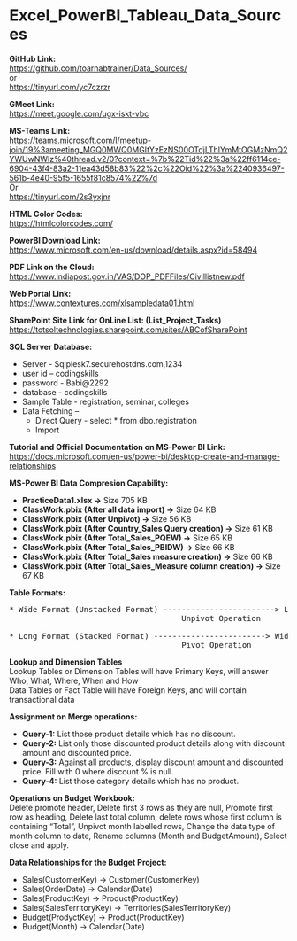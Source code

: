 # Excel_PowerBI_Tableau_Data_Sources

**GitHub Link:**<br>
https://github.com/toarnabtrainer/Data_Sources/<br>
or<br>
https://tinyurl.com/yc7czrzr<br>

**GMeet Link:**<br>
https://meet.google.com/ugx-iskt-vbc

**MS-Teams Link:**<br>
https://teams.microsoft.com/l/meetup-join/19%3ameeting_MGQ0MWQ0MGItYzEzNS00OTdjLThlYmMtOGMzNmQ2YWUwNWIz%40thread.v2/0?context=%7b%22Tid%22%3a%22ff6114ce-6904-43f4-83a2-11ea43d58b83%22%2c%22Oid%22%3a%2240936497-561b-4e40-95f5-1655f81c8574%22%7d<br>
Or<br>
https://tinyurl.com/2s3yxjnr

**HTML Color Codes:**<br>
https://htmlcolorcodes.com/

**PowerBI Download Link:**<br>
https://www.microsoft.com/en-us/download/details.aspx?id=58494

**PDF Link on the Cloud:**<br>
https://www.indiapost.gov.in/VAS/DOP_PDFFiles/Civillistnew.pdf

**Web Portal Link:**<br>
https://www.contextures.com/xlsampledata01.html

**SharePoint Site Link for OnLine List: (List_Project_Tasks)**<br>
https://totsoltechnologies.sharepoint.com/sites/ABCofSharePoint

**SQL Server Database:**<br>
*	Server - Sqlplesk7.securehostdns.com,1234
*	user id – codingskills
* password - Babi@2292
* database - codingskills
* Sample Table - registration, seminar, colleges
* Data Fetching –
  *	Direct Query - select * from dbo.registration
  *	Import

**Tutorial and Official Documentation on MS-Power BI Link:**<br>
https://docs.microsoft.com/en-us/power-bi/desktop-create-and-manage-relationships

**MS-Power BI Data Compresion Capability:**<br>
* **PracticeData1.xlsx ->** Size 705 KB
* **ClassWork.pbix (After all data import) ->** Size 64 KB
* **ClassWork.pbix (After Unpivot) ->** Size 56 KB
* **ClassWork.pbix (After Country_Sales Query creation) ->** Size 61 KB
* **ClassWork.pbix (After Total_Sales_PQEW) ->** Size 65 KB
* **ClassWork.pbix (After Total_Sales_PBIDW) ->** Size 66 KB
* **ClassWork.pbix (After Total_Sales measure creation) ->** Size 66 KB
* **ClassWork.pbix (After Total_Sales_Measure column creation) ->** Size 67 KB

**Table Formats:**<br>
<pre>
* Wide Format (Unstacked Format) ------------------------> Long Format (Stacked Format)
                                     Unpivot Operation

* Long Format (Stacked Format) ------------------------> Wide Format (Unstacked Format)
                                     Pivot Operation
</pre>

**Lookup and Dimension Tables**<br>
Lookup Tables or Dimension Tables will have Primary Keys, will answer Who, What, Where, When and How<br>
Data Tables or Fact Table will have Foreign Keys, and will contain transactional data

**Assignment on Merge operations:**<br>
* **Query-1:** List those product details which has no discount.
* **Query-2:** List only those discounted product details along with discount amount and discounted price.
* **Query-3:** Against all products, display discount amount and discounted price. Fill with 0 where discount % is null.
* **Query-4:** List those category details which has no product.

**Operations on Budget Workbook:**<br>
Delete promote header, Delete first 3 rows as they are null, Promote first row as heading, Delete last total column, delete rows whose first column is containing “Total”, Unpivot month labelled rows, Change the data type of month column to date, Rename columns (Month and BudgetAmount), Select close and apply.<br>

**Data Relationships for the Budget Project:**<br>
* Sales(CustomerKey) -> Customer(CustomerKey)<br>
* Sales(OrderDate) -> Calendar(Date)<br>
* Sales(ProductKey) -> Product(ProductKey)<br>
* Sales(SalesTerritoryKey) -> Territories(SalesTerritoryKey)<br>
* Budget(ProdyctKey) -> Product(ProductKey)<br>
* Budget(Month) -> Calendar(Date)<br>
